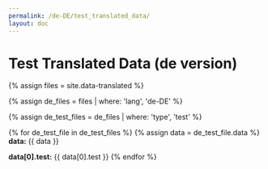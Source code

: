```yaml
---
permalink: /de-DE/test_translated_data/
layout: doc
---
```


Test Translated Data (de version)
=================================

{% assign files = site.data-translated %}

{% assign de_files = files | where: 'lang', 'de-DE' %}

{% assign de_test_files = de_files | where: 'type', 'test' %}

{% for de_test_file in de_test_files %}
  {% assign data = de_test_file.data %}
  **data:** {{ data }}

  **data[0].test:** {{ data[0].test }}
{% endfor %}

